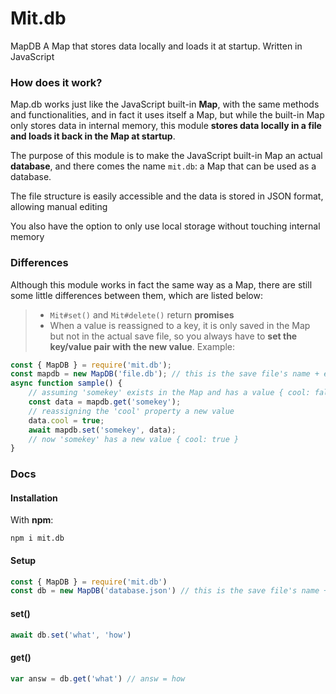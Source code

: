 # Mit.db

MapDB A Map that stores data locally and loads it at startup. Written in JavaScript

### How does it work?

Map.db works just like the JavaScript built-in **Map**, with the same methods and functionalities, and in fact it uses itself a Map, but while the built-in Map only stores data in internal memory, this module **stores data locally in a file and loads it back in the Map at startup**.

The purpose of this module is to make the JavaScript built-in Map an actual **database**, and there comes the name `mit.db`: a Map that can be used as a database.

The file structure is easily accessible and the data is stored in JSON format, allowing manual editing

You also have the option to only use local storage without touching internal memory

### Differences

Although this module works in fact the same way as a Map, there are still some little differences between them, which are listed below:

> - `Mit#set()` and `Mit#delete()` return **promises**
> - When a value is reassigned to a key, it is only saved in the Map but not in the actual save file, so you always have to **set the key/value pair with the new value**.
> Example:

```js
const { MapDB } = require('mit.db');
const mapdb = new MapDB('file.db'); // this is the save file's name + extension
async function sample() {
    // assuming 'somekey' exists in the Map and has a value { cool: false }
    const data = mapdb.get('somekey');
    // reassigning the 'cool' property a new value
    data.cool = true;
    await mapdb.set('somekey', data);
    // now 'somekey' has a new value { cool: true }
}
```

### Docs

#### Installation

With **npm**:

`npm i mit.db`


#### Setup

```js
const { MapDB } = require('mit.db')
const db = new MapDB('database.json') // this is the save file's name + extension
```

#### set()

```js
await db.set('what', 'how')
```

#### get()

```js
var answ = db.get('what') // answ = how
```
